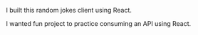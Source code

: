 
I built this random jokes client using React.

I wanted fun project to practice consuming an API using React.
